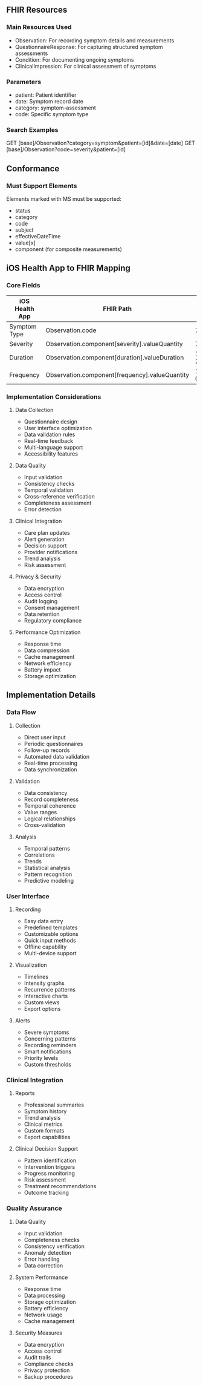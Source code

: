 
## FHIR Resources

### Main Resources Used
- Observation: For recording symptom details and measurements
- QuestionnaireResponse: For capturing structured symptom assessments
- Condition: For documenting ongoing symptoms
- ClinicalImpression: For clinical assessment of symptoms

### Parameters
- patient: Patient identifier
- date: Symptom record date
- category: symptom-assessment
- code: Specific symptom type

### Search Examples
GET [base]/Observation?category=symptom&patient=[id]&date=[date]
GET [base]/Observation?code=severity&patient=[id]

## Conformance

### Must Support Elements
Elements marked with MS must be supported:
- status
- category
- code
- subject
- effectiveDateTime
- value[x]
- component (for composite measurements)

## iOS Health App to FHIR Mapping

### Core Fields
| iOS Health App | FHIR Path | LOINC Code |
|----------------|-----------|------------|
| Symptom Type | Observation.code | 75325-1 |
| Severity | Observation.component[severity].valueQuantity | 72514-3 |
| Duration | Observation.component[duration].valueDuration | 103333-2 |
| Frequency | Observation.component[frequency].valueQuantity | 103334-0 |

### Implementation Considerations

1. Data Collection
   - Questionnaire design
   - User interface optimization
   - Data validation rules
   - Real-time feedback
   - Multi-language support
   - Accessibility features

2. Data Quality
   - Input validation
   - Consistency checks
   - Temporal validation
   - Cross-reference verification
   - Completeness assessment
   - Error detection

3. Clinical Integration
   - Care plan updates
   - Alert generation
   - Decision support
   - Provider notifications
   - Trend analysis
   - Risk assessment

4. Privacy & Security
   - Data encryption
   - Access control
   - Audit logging
   - Consent management
   - Data retention
   - Regulatory compliance

5. Performance Optimization
   - Response time
   - Data compression
   - Cache management
   - Network efficiency
   - Battery impact
   - Storage optimization

## Implementation Details

### Data Flow
1. Collection
   - Direct user input
   - Periodic questionnaires
   - Follow-up records
   - Automated data validation
   - Real-time processing
   - Data synchronization

2. Validation
   - Data consistency
   - Record completeness
   - Temporal coherence
   - Value ranges
   - Logical relationships
   - Cross-validation

3. Analysis
   - Temporal patterns
   - Correlations
   - Trends
   - Statistical analysis
   - Pattern recognition
   - Predictive modeling

### User Interface
1. Recording
   - Easy data entry
   - Predefined templates
   - Customizable options
   - Quick input methods
   - Offline capability
   - Multi-device support

2. Visualization
   - Timelines
   - Intensity graphs
   - Recurrence patterns
   - Interactive charts
   - Custom views
   - Export options

3. Alerts
   - Severe symptoms
   - Concerning patterns
   - Recording reminders
   - Smart notifications
   - Priority levels
   - Custom thresholds

### Clinical Integration
1. Reports
   - Professional summaries
   - Symptom history
   - Trend analysis
   - Clinical metrics
   - Custom formats
   - Export capabilities

2. Clinical Decision Support
   - Pattern identification
   - Intervention triggers
   - Progress monitoring
   - Risk assessment
   - Treatment recommendations
   - Outcome tracking

### Quality Assurance
1. Data Quality
   - Input validation
   - Completeness checks
   - Consistency verification
   - Anomaly detection
   - Error handling
   - Data correction

2. System Performance
   - Response time
   - Data processing
   - Storage optimization
   - Battery efficiency
   - Network usage
   - Cache management

3. Security Measures
   - Data encryption
   - Access control
   - Audit trails
   - Compliance checks
   - Privacy protection
   - Backup procedures

